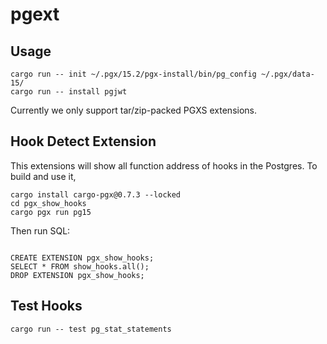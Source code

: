 # pgext

## Usage

```
cargo run -- init ~/.pgx/15.2/pgx-install/bin/pg_config ~/.pgx/data-15/
cargo run -- install pgjwt
```

Currently we only support tar/zip-packed PGXS extensions.

## Hook Detect Extension

This extensions will show all function address of hooks in the Postgres. To build and use it,

```
cargo install cargo-pgx@0.7.3 --locked
cd pgx_show_hooks
cargo pgx run pg15
```

Then run SQL:

```

CREATE EXTENSION pgx_show_hooks;
SELECT * FROM show_hooks.all();
DROP EXTENSION pgx_show_hooks;
```

## Test Hooks

```
cargo run -- test pg_stat_statements
```
